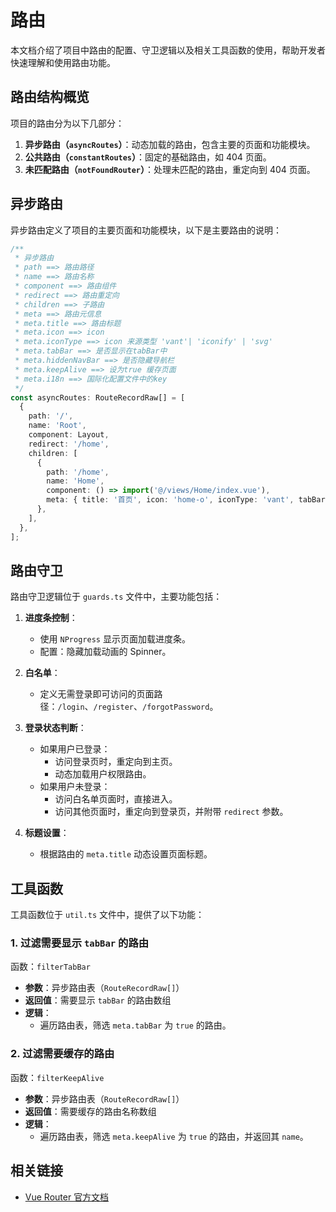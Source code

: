 # 路由

本文档介绍了项目中路由的配置、守卫逻辑以及相关工具函数的使用，帮助开发者快速理解和使用路由功能。

## 路由结构概览

项目的路由分为以下几部分：

1. **异步路由（`asyncRoutes`）**：动态加载的路由，包含主要的页面和功能模块。
2. **公共路由（`constantRoutes`）**：固定的基础路由，如 404 页面。
3. **未匹配路由（`notFoundRouter`）**：处理未匹配的路由，重定向到 404 页面。

## 异步路由

异步路由定义了项目的主要页面和功能模块，以下是主要路由的说明：

```ts
/**
 * 异步路由
 * path ==> 路由路径
 * name ==> 路由名称
 * component ==> 路由组件
 * redirect ==> 路由重定向
 * children ==> 子路由
 * meta ==> 路由元信息
 * meta.title ==> 路由标题
 * meta.icon ==> icon
 * meta.iconType ==> icon 来源类型 'vant'| 'iconify' | 'svg'
 * meta.tabBar ==> 是否显示在tabBar中
 * meta.hiddenNavBar ==> 是否隐藏导航栏
 * meta.keepAlive ==> 设为true 缓存页面
 * meta.i18n ==> 国际化配置文件中的key
 */
const asyncRoutes: RouteRecordRaw[] = [
  {
    path: '/',
    name: 'Root',
    component: Layout,
    redirect: '/home',
    children: [
      {
        path: '/home',
        name: 'Home',
        component: () => import('@/views/Home/index.vue'),
        meta: { title: '首页', icon: 'home-o', iconType: 'vant', tabBar: true, i18n: 'home' },
      },
    ],
  },
];
```

## 路由守卫

路由守卫逻辑位于 `guards.ts` 文件中，主要功能包括：

1. **进度条控制**：

   - 使用 `NProgress` 显示页面加载进度条。
   - 配置：隐藏加载动画的 Spinner。

2. **白名单**：

   - 定义无需登录即可访问的页面路径：`/login`、`/register`、`/forgotPassword`。

3. **登录状态判断**：

   - 如果用户已登录：
     - 访问登录页时，重定向到主页。
     - 动态加载用户权限路由。
   - 如果用户未登录：
     - 访问白名单页面时，直接进入。
     - 访问其他页面时，重定向到登录页，并附带 `redirect` 参数。

4. **标题设置**：
   - 根据路由的 `meta.title` 动态设置页面标题。

## 工具函数

工具函数位于 `util.ts` 文件中，提供了以下功能：

### 1. 过滤需要显示 `tabBar` 的路由

函数：`filterTabBar`

- **参数**：异步路由表（`RouteRecordRaw[]`）
- **返回值**：需要显示 `tabBar` 的路由数组
- **逻辑**：
  - 遍历路由表，筛选 `meta.tabBar` 为 `true` 的路由。

### 2. 过滤需要缓存的路由

函数：`filterKeepAlive`

- **参数**：异步路由表（`RouteRecordRaw[]`）
- **返回值**：需要缓存的路由名称数组
- **逻辑**：
  - 遍历路由表，筛选 `meta.keepAlive` 为 `true` 的路由，并返回其 `name`。

## 相关链接

- [Vue Router 官方文档](https://router.vuejs.org/)
